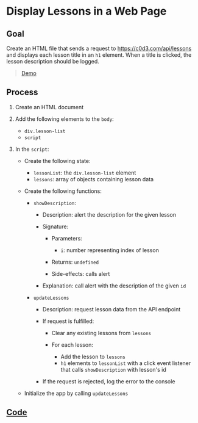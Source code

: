# Display Lessons in a Web Page

## Goal

Create an HTML file that sends a request to https://c0d3.com/api/lessons and displays each lesson title in an `h1` element. When a title is clicked, the lesson description should be logged.

> [Demo](demo.html)

## Process

1. Create an HTML document
2. Add the following elements to the `body`:

   - `div.lesson-list`
   - `script`

3. In the `script`:

   - Create the following state:

     - `lessonList`: the `div.lesson-list` element
     - `lessons`: array of objects containing lesson data

   - Create the following functions:

     - `showDescription`:

       - Description: alert the description for the given lesson
       - Signature:

         - Parameters:

           - `i`: number representing index of lesson

         - Returns: `undefined`
         - Side-effects: calls alert

       - Explanation: call alert with the description of the given `id`

     - `updateLessons`

       - Description: request lesson data from the API endpoint
       - If request is fulfilled:

         - Clear any existing lessons from `lessons`
         - For each lesson:

           - Add the lesson to `lessons`
           - `h1` elements to `lessonList` with a click event listener that calls `showDescription` with lesson's id

       - If the request is rejected, log the error to the console

   - Initialize the app by calling `updateLessons`

## [Code](index.html)

